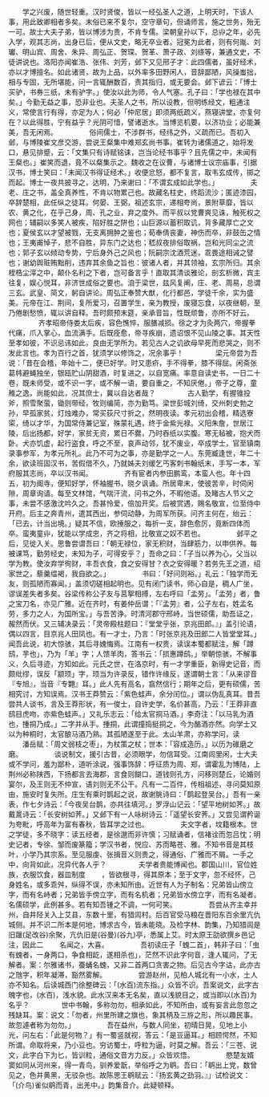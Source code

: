 <!-- { "loadSidebar": true } -->
　　学之兴废，随世轻重。汉时贤俊，皆以一经弘圣人之道，上明天时，下该人事，用此致卿相者多矣。末俗已来不复尔，空守章句，但诵师言，施之世务，殆无一可。故士大夫子弟，皆以博涉为贵，不肯专儒。梁朝皇孙以下，总丱之年，必先入学，观其志尚，出身已后，便从文史，略无卒业者。冠冕为此者，则有何胤、刘瓛、明山宾、周舍、朱异、周弘正、贺琛、贺革、萧子政、刘绦等，兼通文史，不徒讲说也。洛阳亦闻崔浩、张伟、刘芳，邺下又见邢子才：此四儒者，虽好经术，亦以才博擅名。如此诸贤，故为上品，以外率多田野闲人，音辞鄙陋，风操蚩拙，相与专固，无所堪能，问一言辄酬数百，责其指归，或无要会。邺下谚云：「博士买驴，书券三纸，未有驴字。」使汝以此为师，令人气塞。孔子曰：「学也禄在其中矣。」今勤无益之事，恐非业也。夫圣人之书，所以设教，但明练经文，粗通注义，常使言行有得，亦足为人；何必「仲尼居」即须两纸疏义，燕寝讲堂，亦复何在？以此得胜，宁有益乎？光阴可惜，譬诸逝水。当博览机要，以济功业；必能兼美，吾无闲焉。
　　
　　俗间儒士，不涉群书，经纬之外，义疏而已。吾初入邺，与博陵崔文彦交游，尝说王粲集中难郑玄尚书事。崔转为诸儒道之，始将发口，悬见排蹙，云：「文集只有诗赋铭诔，岂当论经书事乎？且先儒之中，未闻有王粲也。」崔笑而退，竟不以粲集示之。魏收之在议曹，与诸博士议宗庙事，引据汉书，博士笑曰：「未闻汉书得证经术。」收便忿怒，都不复言，取韦玄成传，掷之而起。博士一夜共披寻之，达明，乃来谢曰：「不谓玄成如此学也。」
　　
　　夫老、庄之书，盖全真养性，不肯以物累己也。故藏名柱史，终蹈流沙；匿迹漆园，卒辞楚相，此任纵之徒耳。何晏、王弼，祖述玄宗，递相夸尚，景附草靡，皆以农、黄之化，在乎己身，周、孔之业，弃之度外。而平叔以党曹爽见诛，触死权之网也；辅嗣以多笑人被疾，陷好胜之阱也；山巨源以蓄积取讥，背多藏厚亡之文也；夏侯玄以才望被戮，无支离拥肿之鉴也；荀奉倩丧妻，神伤而卒，非鼓缶之情也；王夷甫悼子，悲不自胜，异东门之达也；嵇叔夜排俗取祸，岂和光同尘之流也；郭子玄以倾动专势，宁后身外己之风也；阮嗣宗沈酒荒迷，乖畏途相诫之譬也；谢幼舆赃贿黜削，违弃其余鱼之旨也：彼诸人者，并其领袖，玄宗所归。其余桎梏尘滓之中，颠仆名利之下者，岂可备言乎！直取其清谈雅论，剖玄析微，宾主往复，娱心悦耳，非济世成俗之要也。洎于梁世，兹风复阐，庄、老、周易，总谓三玄。武皇、简文，躬自讲论。周弘正奉赞大猷，化行都邑，学徒千余，实为盛美。元帝在江、荆间，复所爱习，召置学生，亲为教授，废寝忘食，以夜继朝，至乃倦剧愁愤，辄以讲自释。吾时颇预末筵，亲承音旨，性既顽鲁，亦所不好云。
　　
　　齐孝昭帝侍娄太后疾，容色憔悴，服膳减损。徐之才为灸两穴，帝握拳代痛，爪入掌心，血流满手。后既痊愈，帝寻疾崩，遗诏恨不见山陵之事。其天性至孝如彼，不识忌讳如此，良由无学所为。若见古人之讥欲母早死而悲哭之，则不发此言也。孝为百行之首，犹须学以修饰之，况余事乎！ 
　　
　　梁元帝尝为吾说：「昔在会稽，年始十二，便已好学。时又患疥，手不得拳，膝不得屈。闲斋张葛帏避蝇独坐，银瓯贮山阴甜酒，时复进之，以自宽痛。率意自读史书，一日二十卷，既未师受，或不识一字，或不解一语，要自重之，不知厌倦。」帝子之尊，童稚之逸，尚能如此，况其庶士，冀以自达者哉？
　　
　　古人勤学，有握锥投斧，照雪聚萤，锄则带经，牧则编简，亦为勤笃。梁世彭城刘绮，交州刺史勃之孙，早孤家贫，灯烛难办，常买荻尺寸折之，然明夜读。孝元初出会稽，精选寮寀，绮以才华，为国常侍兼记室，殊蒙礼遇，终于金紫光禄。义阳朱詹，世居江陵，后出扬都，好学，家贫无资，累日不爨，乃时吞纸以实腹。寒无毡被，抱犬而卧。犬亦饥虚，起行盗食，呼之不至，哀声动邻，犹不废业，卒成学士，官至镇南录事参军，为孝元所礼。此乃不可为之事，亦是勤学之一人。东莞臧逢世，年二十余，欲读班固汉书，苦假借不久，乃就姊夫刘缓乞丐客刺书翰纸末，手写一本，军府服其志尚，卒以汉书闻。
　　
　　齐有宦者内参田鹏鸾，本蛮人也。年十四五，初为阍寺，便知好学，怀袖握书，晓夕讽诵。所居卑末，使彼苦辛，时伺闲隙，周章询请。每至文林馆，气喘汗流，问书之外，不暇他语。及睹古人节义之事，未尝不感激沈吟久之。吾甚怜爱，倍加开奖。后被赏遇，赐名敬宣，位至侍中开府。后主之奔青州，遣其西出，参伺动静，为周军所获。问齐主何在，绐云：「已去，计当出境。」疑其不信，欧捶服之，每折一支，辞色愈厉，竟断四体而卒。蛮夷童丱，犹能以学成忠，齐之将相，比敬宣之奴不若也。
　　
　　邺平之后，见徙入关。思鲁尝谓吾曰：「朝无禄位，家无积财，当肆筋力，以申供养。每被课笃，勤劳经史，未知为子，可得安乎？」吾命之曰：「子当以养为心，父当以学为教。使汝弃学徇财，丰吾衣食，食之安得甘？衣之安得暖？若务先王之道，绍家世之，藜羹缊褐，我自欲之。」
　　
　　书曰：「好问则裕。」礼云：「独学而无友，则孤陋而寡闻。」盖须切磋相起明也。见有闭门读书，师心自是，稠人广坐，谬误差失者多矣。谷梁传称公子友与莒挐相搏，左右呼曰「孟劳」。「孟劳」者，鲁之宝刀名，亦见广雅。近在齐时，有姜仲岳谓：「『孟劳』者，公子左右，姓孟名劳，多力之人，为国所宝。」与吾苦诤。时清河郡守邢峙，当世硕儒，助吾证之，赧然而伏。又三辅决录云：「灵帝殿柱题曰：『堂堂乎张，京兆田郎。』」盖引论语，偶以四言，目京兆人田凤也。有一才士，乃言：「时张京兆及田郎二人皆堂堂耳。」闻吾此说，初大惊骇，其后寻媿悔焉。江南有一权贵，读误本蜀都赋注，解「蹲鸱，芋也」，乃为「羊」字；人馈羊肉，答书云：「损惠蹲鸱。」举朝惊骇，不解事义，久后寻迹，方知如此。元氏之世，在洛京时，有一才学重臣，新得史记音，而颇纰缪，误反「颛顼」字，顼当为许录反，错作许缘反，遂谓朝士言：「从来谬音『专旭』，当音『专翾』耳。」此人先有高名，翕然信行；期年之后，更有硕儒，苦相究讨，方知误焉。汉书王莽赞云：「紫色蛙声，余分闰位。」谓以伪乱真耳。昔吾尝共人谈书，言及王莽形状，有一俊士，自许史学，名价甚高，乃云：「王莽非直鸱目虎吻，亦紫色蛙声。」又礼乐志云：「给太官挏马酒。」李奇注：「以马乳为酒也，揰挏乃成。」二字并从手。揰挏，此谓撞捣挺挏之，今为酪酒亦然。向学士又以为种桐时，太官酿马酒乃熟。其孤陋遂至于此。太山羊肃，亦称学问，读
　　潘岳赋：「周文弱枝之枣」，为杖策之杖；世本：「容成造历。」以历为碓磨之磨。
　　
　　谈说制文，援引古昔，必须眼学，勿信耳受。江南闾里闲，士大夫或不学问，羞为鄙朴，道听涂说，强事饰辞：呼征质为周、郑，谓霍乱为博陆，上荆州必称陕西，下扬都言去海郡，言食则餬口，道钱则孔方，问移则楚丘，论婚则宴尔，及王则无不仲宣，语刘则无不公干。凡有一二百件，传相祖述，寻问莫知原由，施安时复失所。庄生有乘时鹊起之说，故谢朓诗曰：「鹊起登吴台。」吾有一亲表，作七夕诗云：「今夜吴台鹊，亦共往填河。」罗浮山记云：「望平地树如荠。」故戴暠诗云：「长安树如荠。」又邺下有一人咏树诗云：「遥望长安荠。」又尝见谓矜诞为夸毗，呼高年为富有春秋，皆耳学之过也。
　　
　　夫文字者，坟籍根本。世之学徒，多不晓字：读五经者，是徐邈而非许慎；习赋诵者，信褚诠而忽吕忱；明史记者，专徐、邹而废篆籀；学汉书者，悦应、苏而略苍、雅。不知书音是其枝叶，小学乃其宗系。至见服虔、张揖音义则贵之，得通俗、广雅而不屑。一手之中，向背如此，况异代各人乎？
　　
　　夫学者贵能博闻也。郡国山川，官位姓族，衣服饮食，器皿制度
　　，皆欲根寻，得其原本；至于文字，忽不经怀，己身姓名，或多乖舛，纵得不误，亦未知所由。近世有人为子制名：兄弟皆山傍立字，而有名峙者；兄弟皆手傍立字，而有名机者；兄弟皆水傍立字，而有名凝者。名儒硕学，此例甚多。若有知吾锺之不调，一何可笑。
　　
　　吾尝从齐主幸并州，自井陉关入上艾县，东数十里，有猎闾村。后百官受马粮在晋阳东百余里亢仇城侧。并不识二所本是何地，博求古今，皆未能晓。及检字林、韵集，乃知猎闾是旧躐(足改谷)余聚，亢仇旧是(谷曼)(谷九)亭，悉属上艾。时太原王劭欲撰乡邑记注，因此二
　　名闻之，大喜。
　　
　　吾初读庄子「螝二首」，韩非子曰：「虫有螝者，一身两口，争食相龁，遂相杀也」，茫然不识此字何音，逢人辄问，了无解者。案：尔雅诸书，蚕蛹名螝，又非二首两口贪害之物。后见古今字诂，此亦古之虺字，积年凝滞，豁然雾解。
　　
　　尝游赵州，见柏人城北有一小水，土人亦不知名。后读城西门徐整碑云：「(水百)流东指。」众皆不识。吾案说文，此字古魄字也，(水百)，浅水貌。此水汉来本无名矣，直以浅貌目之，或当即以(水百)为名乎？
　　
　　世中书翰，多称勿勿，相承如此，不知所由，或有妄言此忽忽之残缺耳。案：说文：「勿者，州里所建之旗也，象其柄及三斿之形，所以趣民事。故忽遽者称为勿勿。」
　　
　　吾在益州，与数人同坐，初晴日晃，见地上小光，问左右：「此是何物？」有一蜀竖就视，答云：「是豆逼耳。」相顾愕然，不知所谓。命取将来，乃小豆也。穷访蜀士，呼粒为逼，时莫之解。吾云：「三苍、说文，此字白下为匕，皆训粒，通俗文音方力反。」众皆欢悟。
　　
　　愍楚友婿窦如同从河州来，得一青鸟，驯养爱翫，举俗呼之为鹖。吾曰：「鹖出上党，数曾见之，色并黄黑，无驳杂也。故陈思王鹖赋云：『扬玄黄之劲羽。』」试检说文：「(介鸟)雀似鹖而青，出羌中。」韵集音介。此疑顿释。
　　
